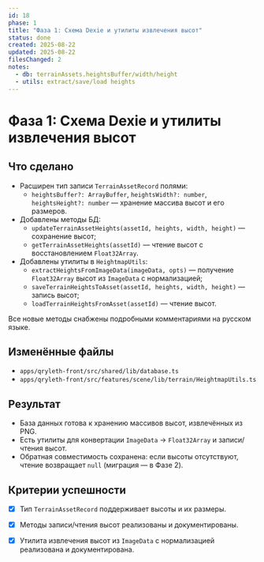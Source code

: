 ```yaml
---
id: 18
phase: 1
title: "Фаза 1: Схема Dexie и утилиты извлечения высот"
status: done
created: 2025-08-22
updated: 2025-08-22
filesChanged: 2
notes:
  - db: terrainAssets.heightsBuffer/width/height
  - utils: extract/save/load heights
---
```


# Фаза 1: Схема Dexie и утилиты извлечения высот

## Что сделано
- Расширен тип записи `TerrainAssetRecord` полями:
  - `heightsBuffer?: ArrayBuffer`, `heightsWidth?: number`, `heightsHeight?: number` — хранение массива высот и его размеров.
- Добавлены методы БД:
  - `updateTerrainAssetHeights(assetId, heights, width, height)` — сохранение высот;
  - `getTerrainAssetHeights(assetId)` — чтение высот с восстановлением `Float32Array`.
- Добавлены утилиты в `HeightmapUtils`:
  - `extractHeightsFromImageData(imageData, opts)` — получение `Float32Array` высот из `ImageData` с нормализацией;
  - `saveTerrainHeightsToAsset(assetId, heights, width, height)` — запись высот;
  - `loadTerrainHeightsFromAsset(assetId)` — чтение высот.

Все новые методы снабжены подробными комментариями на русском языке.

## Изменённые файлы
- `apps/qryleth-front/src/shared/lib/database.ts`
- `apps/qryleth-front/src/features/scene/lib/terrain/HeightmapUtils.ts`

## Результат
- База данных готова к хранению массивов высот, извлечённых из PNG.
- Есть утилиты для конвертации `ImageData` → `Float32Array` и записи/чтения высот.
- Обратная совместимость сохранена: если высоты отсутствуют, чтение возвращает `null` (миграция — в Фазе 2).

## Критерии успешности
- [x] Тип `TerrainAssetRecord` поддерживает высоты и их размеры.
- [x] Методы записи/чтения высот реализованы и документированы.
- [x] Утилита извлечения высот из `ImageData` с нормализацией реализована и документирована.

